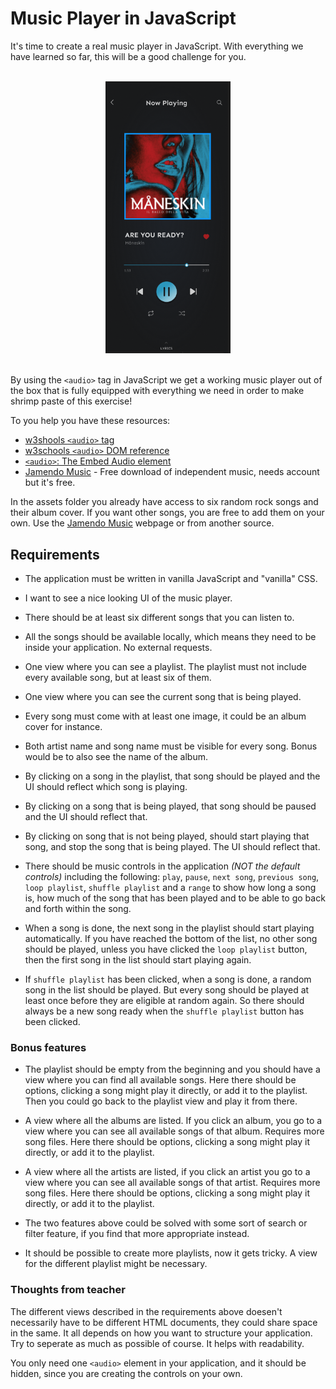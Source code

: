 # Music Player in JavaScript

It's time to create a real music player in JavaScript. With everything we have learned so far, this will be a good challenge for you.

<br>
<div style="margin: auto; width: 200px;">
  <img src="./assets/inspiration_screenshot.png">
</div>
<br>

By using the `<audio>` tag in JavaScript we get a working music player out of the box that is fully equipped with everything we need in order to make shrimp paste of this exercise!

To you help you have these resources:

- [w3shools `<audio>` tag](https://www.w3schools.com/tags/tag_audio.asp)
- [w3schools `<audio>` DOM reference](https://www.w3schools.com/tags/ref_av_dom.asp)
- [`<audio>`: The Embed Audio element](https://developer.mozilla.org/en-US/docs/Web/HTML/Element/audio#usage_notes)
- [Jamendo Music](https://www.jamendo.com/start) - Free download of independent music, needs account but it's free.

In the assets folder you already have access to six random rock songs and their album cover. If you want other songs, you are free to add them on your own. Use the [Jamendo Music](https://www.jamendo.com/start) webpage or from another source.

## Requirements

- The application must be written in vanilla JavaScript and "vanilla" CSS.

- I want to see a nice looking UI of the music player. 

- There should be at least six different songs that you can listen to.

- All the songs should be available locally, which means they need to be inside your application. No external requests.

- One view where you can see a playlist. The playlist must not include every available song, but at least six of them.

- One view where you can see the current song that is being played.

- Every song must come with at least one image, it could be an album cover for instance.

- Both artist name and song name must be visible for every song. Bonus would be to also see the name of the album.

- By clicking on a song in the playlist, that song should be played and the UI should reflect which song is playing.

- By clicking on a song that is being played, that song should be paused and the UI should reflect that.

- By clicking on song that is not being played, should start playing that song, and stop the song that is being played. The UI should reflect that.

- There should be music controls in the application _(NOT the default controls)_ including the following: `play`, `pause`, `next song`, `previous song`, `loop playlist`, `shuffle playlist` and a `range` to show how long a song is, how much of the song that has been played and to be able to go back and forth within the song.

- When a song is done, the next song in the playlist should start playing automatically. If you have reached the bottom of the list, no other song should be played, unless you have clicked the `loop playlist` button, then the first song in the list should start playing again.

- If `shuffle playlist` has been clicked, when a song is done, a random song in the list should be played. But every song should be played at least once before they are eligible at random again. So there should always be a new song ready when the `shuffle playlist` button has been clicked.

### Bonus features

- The playlist should be empty from the beginning and you should have a view where you can find all available songs. Here there should be options, clicking a song might play it directly, or add it to the playlist. Then you could go back to the playlist view and play it from there.

- A view where all the albums are listed. If you click an album, you go to a view where you can see all available songs of that album. Requires more song files. Here there should be options, clicking a song might play it directly, or add it to the playlist.

- A view where all the artists are listed, if you click an artist you go to a view where you can see all available songs of that artist. Requires more song files. Here there should be options, clicking a song might play it directly, or add it to the playlist.

- The two features above could be solved with some sort of search or filter feature, if you find that more appropriate instead.

- It should be possible to create more playlists, now it gets tricky. A view for the different playlist might be necessary.

###  Thoughts from teacher

The different views described in the requirements above doesen't necessarily have to be different HTML documents, they could share space in the same. It all depends on how you want to structure your application. Try to seperate as much as possible of course. It helps with readability.

You only need one `<audio>` element in your application, and it should be hidden, since you are creating the controls on your own. 
